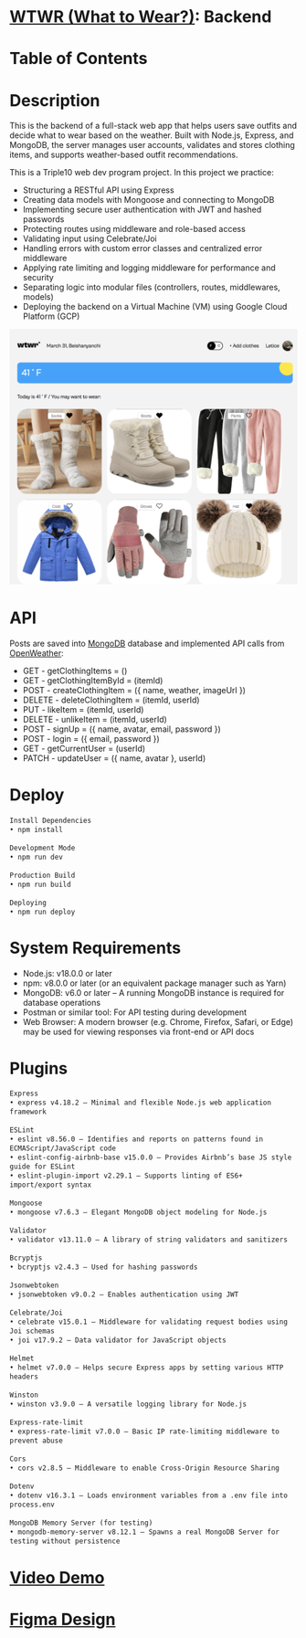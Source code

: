 # [WTWR (What to Wear?)](https://leticezwinger.com/): Backend

# Table of Contents

# Description

This is the backend of a full-stack web app that helps users save outfits and decide what to wear based on the weather. Built with Node.js, Express, and MongoDB, the server manages user accounts, validates and stores clothing items, and supports weather-based outfit recommendations.

This is a Triple10 web dev program project. In this project we practice:

- Structuring a RESTful API using Express
- Creating data models with Mongoose and connecting to MongoDB
- Implementing secure user authentication with JWT and hashed passwords
- Protecting routes using middleware and role-based access
- Validating input using Celebrate/Joi
- Handling errors with custom error classes and centralized error middleware
- Applying rate limiting and logging middleware for performance and security
- Separating logic into modular files (controllers, routes, middlewares, models)
- Deploying the backend on a Virtual Machine (VM) using Google Cloud Platform (GCP)

![desktop-view](/public/wtwr.png)

# API

Posts are saved into [MongoDB](https://www.mongodb.com/) database and implemented API calls from [OpenWeather](https://openweathermap.org/):

- GET - getClothingItems = ()
- GET - getClothingItemById = (itemId)
- POST - createClothingItem = ({ name, weather, imageUrl })
- DELETE - deleteClothingItem = (itemId, userId)
- PUT - likeItem = (itemId, userId)
- DELETE - unlikeItem = (itemId, userId)
- POST - signUp = ({ name, avatar, email, password })
- POST - login = ({ email, password })
- GET - getCurrentUser = (userId)
- PATCH - updateUser = ({ name, avatar }, userId)

# Deploy

    Install Dependencies
    • npm install

    Development Mode
    • npm run dev

    Production Build
    • npm run build

    Deploying
    • npm run deploy

# System Requirements

- Node.js: v18.0.0 or later
- npm: v8.0.0 or later (or an equivalent package manager such as Yarn)
- MongoDB: v6.0 or later – A running MongoDB instance is required for database operations
- Postman or similar tool: For API testing during development
- Web Browser: A modern browser (e.g. Chrome, Firefox, Safari, or Edge) may be used for viewing responses via front-end or API docs

# Plugins

    Express
    • express v4.18.2 – Minimal and flexible Node.js web application framework

    ESLint
    • eslint v8.56.0 – Identifies and reports on patterns found in ECMAScript/JavaScript code
    • eslint-config-airbnb-base v15.0.0 – Provides Airbnb’s base JS style guide for ESLint
    • eslint-plugin-import v2.29.1 – Supports linting of ES6+ import/export syntax

    Mongoose
    • mongoose v7.6.3 – Elegant MongoDB object modeling for Node.js

    Validator
    • validator v13.11.0 – A library of string validators and sanitizers

    Bcryptjs
    • bcryptjs v2.4.3 – Used for hashing passwords

    Jsonwebtoken
    • jsonwebtoken v9.0.2 – Enables authentication using JWT

    Celebrate/Joi
    • celebrate v15.0.1 – Middleware for validating request bodies using Joi schemas
    • joi v17.9.2 – Data validator for JavaScript objects

    Helmet
    • helmet v7.0.0 – Helps secure Express apps by setting various HTTP headers

    Winston
    • winston v3.9.0 – A versatile logging library for Node.js

    Express-rate-limit
    • express-rate-limit v7.0.0 – Basic IP rate-limiting middleware to prevent abuse

    Cors
    • cors v2.8.5 – Middleware to enable Cross-Origin Resource Sharing

    Dotenv
    • dotenv v16.3.1 – Loads environment variables from a .env file into process.env

    MongoDB Memory Server (for testing)
    • mongodb-memory-server v8.12.1 – Spawns a real MongoDB Server for testing without persistence

# [Video Demo](https://youtu.be/TOht5NQbq64)

# [Figma Design](https://www.figma.com/design/dQLJwEKasIdspciJAJrCaf/Sprint-11_-WTWR?node-id=311-433&p=f&t=8heaDjekYZaoSaKv-0)
